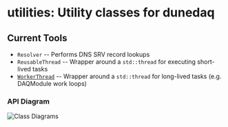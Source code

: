 # utilities: Utility classes for dunedaq

## Current Tools

* `Resolver` -- Performs DNS SRV record lookups
* `ReusableThread` -- Wrapper around a `std::thread` for executing short-lived tasks
* [`WorkerThread`](WorkerThread-Usage-Notes/) -- Wrapper around a `std::thread` for long-lived tasks (e.g. DAQModule work loops) 

### API Diagram

![Class Diagrams](https://github.com/DUNE-DAQ/utilities/raw/develop/docs/utilities.png)